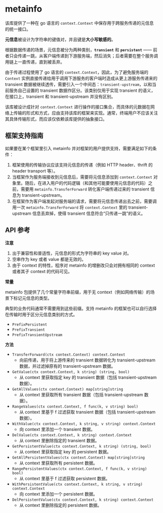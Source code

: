 
metainfo
========

该库提供了一种在 go 语言的 `context.Context` 中保存用于跨服务传递的元信息的统一接口。

**元信息**被设计为字符串的键值对，并且键是**大小写敏感的**。

根据数据传递的场景，元信息被分为两种类别，**`transient`** 和 **`persistent`** —— 前者只会传递一跳，从客户端传递到下游服务端，然后消失；后者需要在整个服务调用链上一直传递，直到被丢弃。

由于传递过程使用了 go 语言的 `context.Context`，因此，为了避免服务端的 `Context` 实例直接传递给用于调用下游服务的客户端时造成从更上游服务传递来的 transient 数据被继续透传，需要引入一个中间态：`transient-upstream`，以和当前服务自己设置的 transient 数据作区分。该类别仅用于实现 transient 的语义，在接口上，transient 和 transient-upstream 并没有区别。

该库被设计成针对 `context.Context` 进行操作的接口集合，而具体的元数据在网络上传输的形式和方式，应由支持该库的框架来实现。通常，终端用户不应该关注其具体传输形式，而应该仅依赖该库提供的抽象接口。

框架支持指南
------------

如果要在某个框架里引入 metainfo 并对框架的用户提供支持，需要满足如下的条件：

1. 框架使用的传输协议应该支持元信息的传递（例如 HTTP header、thrift 的 header transport 等）。
2. 当框架作为服务端接收到元信息后，需要将元信息添加到 `context.Context` 对象里。随后，在进入用户的代码逻辑（和其他可能要使用元信息的代码）之前，需要用 `metainfo.TransferForward` 转化客户端传递过来的 transient 信息为 transient-upstream。
3. 在框架作为客户端发起对服务端的请求，需要将元信息传递出去之前，需要调用一次 `metainfo.TransferForward` 将 `context.Context` 里的 transient-upstream 信息丢弃掉，使得 transient 信息符合“只传递一跳”的语义。

API 参考
-------

**注意**

1. 出于兼容性和普适性，元信息的形式为字符串的 key value 对。
2. 空串作为 key 或者 value 都是无效的。
3. 由于 context 的特性，程序对 metainfo 的增删改只会对拥有相同的 context 或者其子 context 的代码可见。

**常量**

metainfo 包提供了几个常量字符串前缀，用于无 context（例如网络传输）的场景下标记元信息的类型。

典型的业务代码通常不需要用到这些前缀。支持 metainfo 的框架也可以自行选择在传输时用于区分元信息类别的方式。

- `PrefixPersistent`
- `PrefixTransient`
- `PrefixTransientUpstream`

**方法**

- `TransferForward(ctx context.Context) context.Context`
    - 向前传递，用于将上游传来的 transient 数据转化为 transient-upstream 数据，并过滤掉原有的 transient-upstream 数据。
- `GetValue(ctx context.Context, k string) (string, bool)`
    - 从 context 里获取指定 key 的 transient 数据（包括 transient-upstream 数据）。
- `GetAllValues(ctx context.Context) map[string]string`
    - 从 context 里获取所有 transient 数据（包括 transient-upstream 数据）。
- `RangeValues(ctx context.Context, f func(k, v string) bool)`
    - 从 context 里基于 f 过滤获取 transient 数据（包括 transient-upstream 数据）。
- `WithValue(ctx context.Context, k string, v string) context.Context`
    - 向 context 里添加一个 transient 数据。
- `DelValue(ctx context.Context, k string) context.Context`
    - 从 context 里删除指定的 transient 数据。
- `GetPersistentValue(ctx context.Context, k string) (string, bool)`
    - 从 context 里获取指定 key 的 persistent 数据。
- `GetAllPersistentValues(ctx context.Context) map[string]string`
    - 从 context 里获取所有 persistent 数据。
- `RangePersistentValues(ctx context.Context, f func(k, v string) bool)`
    - 从 context 里基于 f 过滤获取 persistent 数据。
- `WithPersistentValue(ctx context.Context, k string, v string) context.Context`
    - 向 context 里添加一个 persistent 数据。
- `DelPersistentValue(ctx context.Context, k string) context.Context`
    - 从 context 里删除指定的 persistent 数据。

